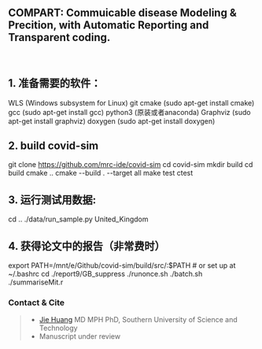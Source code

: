 
## COMPART: Commuicable disease Modeling & Precition, with Automatic Reporting and Transparent coding.
<br/>


## 1. 准备需要的软件：
WLS (Windows subsystem for Linux)
git
cmake (sudo apt-get install cmake)
gcc (sudo apt-get install gcc)
python3 (原装或者anaconda)
Graphviz (sudo apt-get install graphviz)
doxygen (sudo apt-get install doxygen)

## 2. build covid-sim
git clone https://github.com/mrc-ide/covid-sim
cd covid-sim
mkdir build
cd build
cmake ..
cmake --build . --target all
make test
ctest

## 3. 运行测试用数据:
cd ..
./data/run_sample.py United_Kingdom

## 4. 获得论文中的报告（非常费时）
export PATH=/mnt/e/Github/covid-sim/build/src/:$PATH # or set up at ~/.bashrc
cd ./report9/GB_suppress
./runonce.sh
./batch.sh
./summariseMit.r
<br/>


### Contact & Cite

> - [Jie Huang](jiehuang001@gmail.com) MD MPH PhD, Southern University of Science and Technology
> - Manuscript under review
